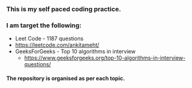 ### This is my self paced coding practice.
### I am target the following:
 - Leet Code - 1187 questions
  - https://leetcode.com/ankitameht/
 - GeeksForGeeks - Top 10 algorithms in interview
    - https://www.geeksforgeeks.org/top-10-algorithms-in-interview-questions/

#### The repository is organised as per each topic.
